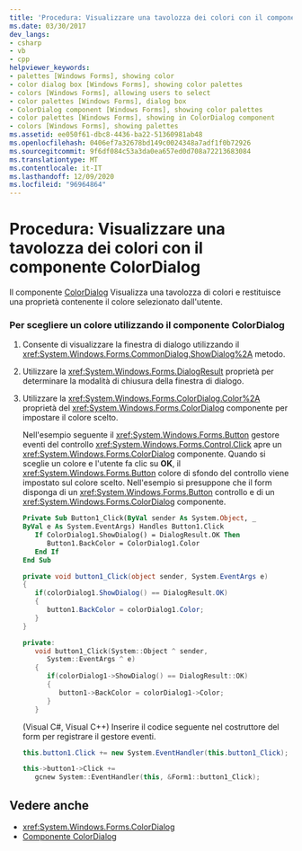 ```yaml
---
title: 'Procedura: Visualizzare una tavolozza dei colori con il componente ColorDialog'
ms.date: 03/30/2017
dev_langs:
- csharp
- vb
- cpp
helpviewer_keywords:
- palettes [Windows Forms], showing color
- color dialog box [Windows Forms], showing color palettes
- colors [Windows Forms], allowing users to select
- color palettes [Windows Forms], dialog box
- ColorDialog component [Windows Forms], showing color palettes
- color palettes [Windows Forms], showing in ColorDialog component
- colors [Windows Forms], showing palettes
ms.assetid: ee050f61-dbc8-4436-ba22-51360981ab48
ms.openlocfilehash: 0406ef7a32678bd149c0024348a7adf1f0b72926
ms.sourcegitcommit: 9f6df084c53a3da0ea657ed0d708a72213683084
ms.translationtype: MT
ms.contentlocale: it-IT
ms.lasthandoff: 12/09/2020
ms.locfileid: "96964864"
---
```

# <a name="how-to-show-a-color-palette-with-the-colordialog-component"></a>Procedura: Visualizzare una tavolozza dei colori con il componente ColorDialog
Il componente [ColorDialog](colordialog-component-windows-forms.md) Visualizza una tavolozza di colori e restituisce una proprietà contenente il colore selezionato dall'utente.  
  
### <a name="to-choose-a-color-using-the-colordialog-component"></a>Per scegliere un colore utilizzando il componente ColorDialog  
  
1. Consente di visualizzare la finestra di dialogo utilizzando il <xref:System.Windows.Forms.CommonDialog.ShowDialog%2A> metodo.  
  
2. Utilizzare la <xref:System.Windows.Forms.DialogResult> proprietà per determinare la modalità di chiusura della finestra di dialogo.  
  
3. Utilizzare la <xref:System.Windows.Forms.ColorDialog.Color%2A> proprietà del <xref:System.Windows.Forms.ColorDialog> componente per impostare il colore scelto.  
  
     Nell'esempio seguente il <xref:System.Windows.Forms.Button> gestore eventi del controllo <xref:System.Windows.Forms.Control.Click> apre un <xref:System.Windows.Forms.ColorDialog> componente. Quando si sceglie un colore e l'utente fa clic su **OK**, il <xref:System.Windows.Forms.Button> colore di sfondo del controllo viene impostato sul colore scelto. Nell'esempio si presuppone che il form disponga di un <xref:System.Windows.Forms.Button> controllo e di un <xref:System.Windows.Forms.ColorDialog> componente.  
  
    ```vb  
    Private Sub Button1_Click(ByVal sender As System.Object, _  
    ByVal e As System.EventArgs) Handles Button1.Click  
       If ColorDialog1.ShowDialog() = DialogResult.OK Then  
          Button1.BackColor = ColorDialog1.Color  
       End If  
    End Sub  
    ```  
  
    ```csharp  
    private void button1_Click(object sender, System.EventArgs e)  
    {  
       if(colorDialog1.ShowDialog() == DialogResult.OK)  
       {  
          button1.BackColor = colorDialog1.Color;  
       }  
    }  
    ```  
  
    ```cpp  
    private:  
       void button1_Click(System::Object ^ sender,
          System::EventArgs ^ e)  
       {  
          if(colorDialog1->ShowDialog() == DialogResult::OK)  
          {  
             button1->BackColor = colorDialog1->Color;  
          }  
       }  
    ```  
  
     (Visual C#, Visual C++) Inserire il codice seguente nel costruttore del form per registrare il gestore eventi.  
  
    ```csharp  
    this.button1.Click += new System.EventHandler(this.button1_Click);  
    ```  
  
    ```cpp  
    this->button1->Click +=
       gcnew System::EventHandler(this, &Form1::button1_Click);  
    ```  
  
## <a name="see-also"></a>Vedere anche

- <xref:System.Windows.Forms.ColorDialog>
- [Componente ColorDialog](colordialog-component-windows-forms.md)
